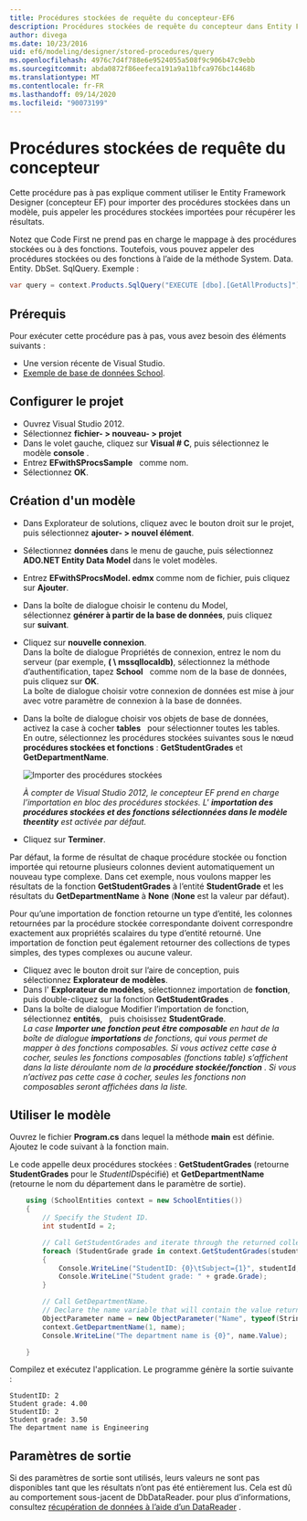 ```yaml
---
title: Procédures stockées de requête du concepteur-EF6
description: Procédures stockées de requête du concepteur dans Entity Framework 6
author: divega
ms.date: 10/23/2016
uid: ef6/modeling/designer/stored-procedures/query
ms.openlocfilehash: 4976c7d4f788e6e9524055a508f9c906b47c9ebb
ms.sourcegitcommit: abda0872f86eefeca191a9a11bfca976bc14468b
ms.translationtype: MT
ms.contentlocale: fr-FR
ms.lasthandoff: 09/14/2020
ms.locfileid: "90073199"
---
```

# <a name="designer-query-stored-procedures"></a>Procédures stockées de requête du concepteur
Cette procédure pas à pas explique comment utiliser le Entity Framework Designer (concepteur EF) pour importer des procédures stockées dans un modèle, puis appeler les procédures stockées importées pour récupérer les résultats. 

Notez que Code First ne prend pas en charge le mappage à des procédures stockées ou à des fonctions. Toutefois, vous pouvez appeler des procédures stockées ou des fonctions à l’aide de la méthode System. Data. Entity. DbSet. SqlQuery. Exemple :
``` csharp
var query = context.Products.SqlQuery("EXECUTE [dbo].[GetAllProducts]")`;
```

## <a name="prerequisites"></a>Prérequis

Pour exécuter cette procédure pas à pas, vous avez besoin des éléments suivants :

- Une version récente de Visual Studio.
- [Exemple de base de données School](xref:ef6/resources/school-database).

## <a name="set-up-the-project"></a>Configurer le projet

-   Ouvrez Visual Studio 2012.
-   Sélectionnez **fichier- &gt; nouveau- &gt; projet**
-   Dans le volet gauche, cliquez sur **Visual \# C**, puis sélectionnez le modèle **console** .
-   Entrez **EFwithSProcsSample**   comme nom.
-   Sélectionnez **OK**.

## <a name="create-a-model"></a>Création d'un modèle

-   Dans Explorateur de solutions, cliquez avec le bouton droit sur le projet, puis sélectionnez **ajouter- &gt; nouvel élément**.
-   Sélectionnez **données** dans le menu de gauche, puis sélectionnez **ADO.NET Entity Data Model** dans le volet modèles.
-   Entrez **EFwithSProcsModel. edmx** comme nom de fichier, puis cliquez sur **Ajouter**.
-   Dans la boîte de dialogue choisir le contenu du Model, sélectionnez **générer à partir de la base de données**, puis cliquez sur **suivant**.
-   Cliquez sur **nouvelle connexion**.  
    Dans la boîte de dialogue Propriétés de connexion, entrez le nom du serveur (par exemple, **( \\ mssqllocaldb)**, sélectionnez la méthode d’authentification, tapez **School**   comme nom de la base de données, puis cliquez sur **OK**.  
    La boîte de dialogue choisir votre connexion de données est mise à jour avec votre paramètre de connexion à la base de données.
-   Dans la boîte de dialogue choisir vos objets de base de données, activez la case à cocher **tables**   pour sélectionner toutes les tables.  
    En outre, sélectionnez les procédures stockées suivantes sous le nœud **procédures stockées et fonctions** : **GetStudentGrades** et **GetDepartmentName**. 

    ![Importer des procédures stockées](~/ef6/media/import.jpg)

    *À compter de Visual Studio 2012, le concepteur EF prend en charge l’importation en bloc des procédures stockées. L' **importation des procédures stockées et des fonctions sélectionnées dans le modèle theentity** est activée par défaut.*
-   Cliquez sur **Terminer**.

Par défaut, la forme de résultat de chaque procédure stockée ou fonction importée qui retourne plusieurs colonnes devient automatiquement un nouveau type complexe. Dans cet exemple, nous voulons mapper les résultats de la fonction **GetStudentGrades** à l’entité **StudentGrade** et les résultats du **GetDepartmentName** à **None** (**None** est la valeur par défaut).

Pour qu’une importation de fonction retourne un type d’entité, les colonnes retournées par la procédure stockée correspondante doivent correspondre exactement aux propriétés scalaires du type d’entité retourné. Une importation de fonction peut également retourner des collections de types simples, des types complexes ou aucune valeur.

-   Cliquez avec le bouton droit sur l’aire de conception, puis sélectionnez **Explorateur de modèles**.
-   Dans l' **Explorateur de modèles**, sélectionnez importation de **fonction**, puis double-cliquez sur la fonction **GetStudentGrades** .
-   Dans la boîte de dialogue Modifier l’importation de fonction, sélectionnez **entités**,   puis choisissez **StudentGrade**.  
    *La case **Importer une fonction peut être composable** en haut de la boîte de dialogue **importations** de fonctions, qui vous permet de mapper à des fonctions composables. Si vous activez cette case à cocher, seules les fonctions composables (fonctions table) s’affichent dans la liste déroulante nom de la **procédure stockée/fonction** . Si vous n’activez pas cette case à cocher, seules les fonctions non composables seront affichées dans la liste.*

## <a name="use-the-model"></a>Utiliser le modèle

Ouvrez le fichier **Program.cs** dans lequel la méthode **main** est définie. Ajoutez le code suivant à la fonction main.

Le code appelle deux procédures stockées : **GetStudentGrades** (retourne **StudentGrades** pour le *StudentID*spécifié) et **GetDepartmentName** (retourne le nom du département dans le paramètre de sortie).  

``` csharp
    using (SchoolEntities context = new SchoolEntities())
    {
        // Specify the Student ID.
        int studentId = 2;

        // Call GetStudentGrades and iterate through the returned collection.
        foreach (StudentGrade grade in context.GetStudentGrades(studentId))
        {
            Console.WriteLine("StudentID: {0}\tSubject={1}", studentId, grade.Subject);
            Console.WriteLine("Student grade: " + grade.Grade);
        }

        // Call GetDepartmentName.
        // Declare the name variable that will contain the value returned by the output parameter.
        ObjectParameter name = new ObjectParameter("Name", typeof(String));
        context.GetDepartmentName(1, name);
        Console.WriteLine("The department name is {0}", name.Value);

    }
```

Compilez et exécutez l'application. Le programme génère la sortie suivante :

```console
StudentID: 2
Student grade: 4.00
StudentID: 2
Student grade: 3.50
The department name is Engineering
```

<a name="output-parameters"></a>Paramètres de sortie
-----------------

Si des paramètres de sortie sont utilisés, leurs valeurs ne sont pas disponibles tant que les résultats n’ont pas été entièrement lus. Cela est dû au comportement sous-jacent de DbDataReader. pour plus d’informations, consultez [récupération de données à l’aide d’un DataReader](https://go.microsoft.com/fwlink/?LinkID=398589) .
